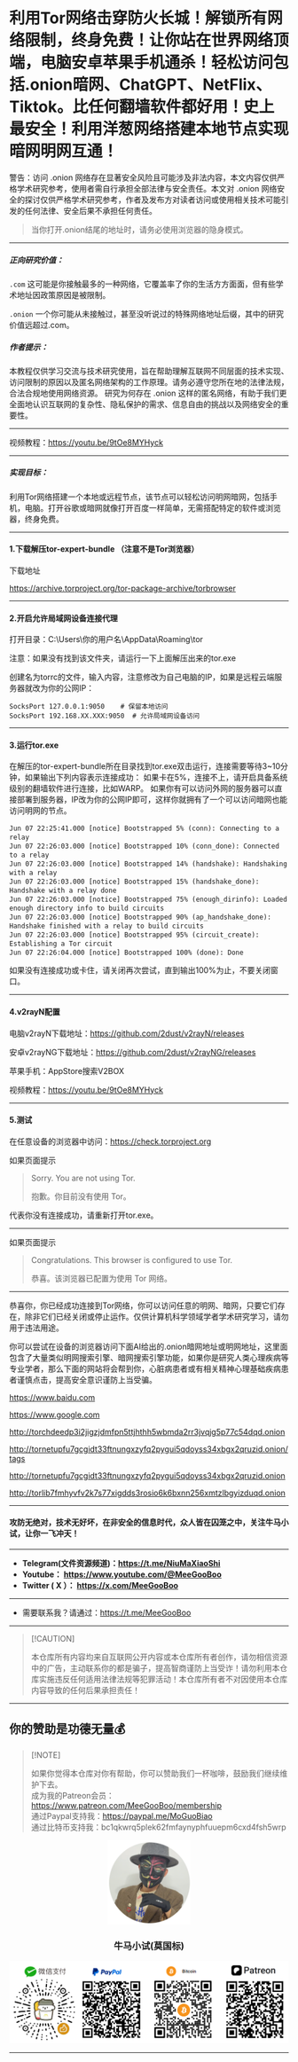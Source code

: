 # 利用Tor网络击穿防火长城！解锁所有网络限制，终身免费！让你站在世界网络顶端，电脑安卓苹果手机通杀！轻松访问包括.onion暗网、ChatGPT、NetFlix、Tiktok。比任何翻墙软件都好用！史上最安全！利用洋葱网络搭建本地节点实现暗网明网互通！

警告：访问 .onion 网络存在显著安全风险且可能涉及非法内容，本文内容仅供严格学术研究参考，使用者需自行承担全部法律与安全责任。本文对 .onion 网络安全的探讨仅供严格学术研究参考，作者及发布方对读者访问或使用相关技术可能引发的任何法律、安全后果不承担任何责任。

> 当你打开.onion结尾的地址时，请务必使用浏览器的隐身模式。

****

##### 正向研究价值：

`.com` 这可能是你接触最多的一种网络，它覆盖率了你的生活方方面面，但有些学术地址因政策原因是被限制。

`.onion` 一个你可能从未接触过，甚至没听说过的特殊网络地址后缀，其中的研究价值远超过.com。

##### 作者提示：

本教程仅供学习交流与技术研究使用，旨在帮助理解互联网不同层面的技术实现、访问限制的原因以及匿名网络架构的工作原理。请务必遵守您所在地的法律法规，合法合规地使用网络资源。 研究为何存在 .onion 这样的匿名网络，有助于我们更全面地认识互联网的复杂性、隐私保护的需求、信息自由的挑战以及网络安全的重要性。

****

视频教程：https://youtu.be/9tOe8MYHyck

****

##### 实现目标：

利用Tor网络搭建一个本地或远程节点，该节点可以轻松访问明网暗网，包括手机，电脑。打开谷歌或暗网就像打开百度一样简单，无需搭配特定的软件或浏览器，终身免费。

****



#### 1.下载解压tor-expert-bundle （注意不是Tor浏览器）

下载地址

https://archive.torproject.org/tor-package-archive/torbrowser

****

#### 2.开启允许局域网设备连接代理

打开目录：C:\Users\你的用户名\AppData\Roaming\tor

注意：如果没有找到该文件夹，请运行一下上面解压出来的tor.exe

创建名为torrc的文件，输入内容，注意修改为自己电脑的IP，如果是远程云端服务器就改为你的公网IP：

```
SocksPort 127.0.0.1:9050    # 保留本地访问
SocksPort 192.168.XX.XXX:9050  # 允许局域网设备访问
```

****

#### 3.运行tor.exe

在解压的tor-expert-bundle所在目录找到tor.exe双击运行，连接需要等待3~10分钟，如果输出下列内容表示连接成功：
如果卡在5%，连接不上，请开启具备系统级别的翻墙软件进行连接，比如WARP。
如果你有可以访问外网的服务器可以直接部署到服务器，IP改为你的公网IP即可，这样你就拥有了一个可以访问暗网也能访问明网的节点。
```
Jun 07 22:25:41.000 [notice] Bootstrapped 5% (conn): Connecting to a relay
Jun 07 22:26:03.000 [notice] Bootstrapped 10% (conn_done): Connected to a relay
Jun 07 22:26:03.000 [notice] Bootstrapped 14% (handshake): Handshaking with a relay
Jun 07 22:26:03.000 [notice] Bootstrapped 15% (handshake_done): Handshake with a relay done
Jun 07 22:26:03.000 [notice] Bootstrapped 75% (enough_dirinfo): Loaded enough directory info to build circuits
Jun 07 22:26:03.000 [notice] Bootstrapped 90% (ap_handshake_done): Handshake finished with a relay to build circuits
Jun 07 22:26:03.000 [notice] Bootstrapped 95% (circuit_create): Establishing a Tor circuit
Jun 07 22:26:04.000 [notice] Bootstrapped 100% (done): Done
```

如果没有连接成功或卡住，请关闭再次尝试，直到输出100%为止，不要关闭窗口。

****

#### 4.v2rayN配置

电脑v2rayN下载地址：https://github.com/2dust/v2rayN/releases

安卓v2rayNG下载地址：https://github.com/2dust/v2rayNG/releases

苹果手机：AppStore搜索V2BOX

视频教程：https://youtu.be/9tOe8MYHyck

****

#### 5.测试

在任意设备的浏览器中访问：https://check.torproject.org

如果页面提示

> Sorry. You are not using Tor.
>
> 抱歉。你目前没有使用 Tor。

代表你没有连接成功，请重新打开tor.exe。

****

如果页面提示

> Congratulations. This browser is configured to use Tor. 
>
> 恭喜。该浏览器已配置为使用 Tor 网络。 

****

恭喜你，你已经成功连接到Tor网络，你可以访问任意的明网、暗网，只要它们存在，除非它们已经关闭或停止运作。仅供计算机科学领域学者学术研究学习，请勿用于违法用途。

你可以尝试在设备的浏览器访问下面AI给出的.onion暗网地址或明网地址，这里面包含了大量类似明网搜索引擎、暗网搜索引擎功能，如果你是研究人类心理疾病等专业学者，那么下面的网站将会帮到你，心脏病患者或有相关精神心理基础疾病患者谨慎点击，提高安全意识谨防上当受骗。

https://www.baidu.com

https://www.google.com

http://torchdeedp3i2jigzjdmfpn5ttjhthh5wbmda2rr3jvqjg5p77c54dqd.onion

http://tornetupfu7gcgidt33ftnungxzyfq2pygui5qdoyss34xbgx2qruzid.onion/tags

http://tornetupfu7gcgidt33ftnungxzyfq2pygui5qdoyss34xbgx2qruzid.onion

http://torlib7fmhyvfv2k7s77xigdds3rosio6k6bxnn256xmtzlbgyizduqd.onion



****

#### 攻防无绝对，技术无好坏，在非安全的信息时代，众人皆在囚笼之中，关注牛马小试，让你一飞冲天！

****

- **Telegram(文件资源频道)：https://t.me/NiuMaXiaoShi**
- **Youtube：  https://www.youtube.com/@MeeGooBoo**
- **Twitter ( X ）：  https://x.com/MeeGooBoo**

****

- 需要联系我？请通过：https://t.me/MeeGooBoo

****

>  [!CAUTION]
>
> 本仓库所有内容均来自互联网公开内容或本仓库所有者创作，请勿相信资源中的广告，主动联系你的都是骗子，提高智商谨防上当受诈！请勿利用本仓库实施违反任何适用法律法规等犯罪活动！本仓库所有者不对因使用本仓库内容导致的任何后果承担责任！

****

## 你的赞助是功德无量💰

>  [!NOTE]
>
> 如果你觉得本仓库对你有帮助，你可以赞助我们一杯咖啡，鼓励我们继续维护下去。<br>
> 成为我的Patreon会员：https://www.patreon.com/MeeGooBoo/membership<br>
> 通过Paypal支持我：https://paypal.me/MoGuoBiao<br>
> 通过比特币支持我：bc1qkwrq5plek62fmfaynyphfuuepm6cxd4fsh5wrp



<p align="center" >
    <img src="https://raw.githubusercontent.com/MeeGooBoo/2025/refs/heads/main/static/imgs/logo.png" width="150">
    <h3 align="center">牛马小试(莫国标)</h3>
    <p align="center">
        <img src="https://raw.githubusercontent.com/MeeGooBoo/2025/refs/heads/main/static/imgs/pays.png">
    </p>
</p>


****
